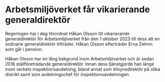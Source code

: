 # Arbetsmiljöverket får vikarierande generaldirektör

Regeringen har i dag förordnat Håkan Olsson till vikarierande generaldirektör för Arbetsmiljöverket från den 1 oktober 2023 till dess att en ordinarie generaldirektör tillträder. Håkan Olsson efterträder Erna Zelmin som går i pension.

Håkan Olsson har en lång bakgrund inom Arbetsmiljöverket och är sedan 2016 ställföreträdande generaldirektör. Innan dess tjänstgjorde han länge inom verkets inspektionsavdelning, bland annat som tillsynsdirektör på olika distrikt samt som avdelningschef för inspektionsavdelningen.
